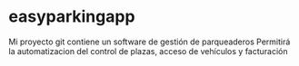 # easyparkingapp
Mi proyecto git contiene un software de gestión de parqueaderos
Permitirá la automatizacion del control de plazas, acceso de vehículos y facturación
